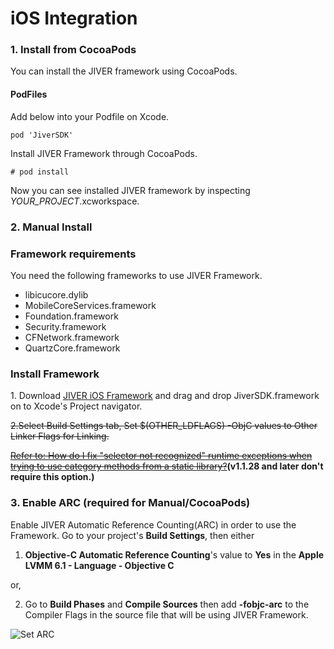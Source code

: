 iOS Integration
=======================
### 1. Install from CocoaPods
You can install the JIVER framework using CocoaPods.

#### PodFiles
Add below into your Podfile on Xcode.
```
pod 'JiverSDK'
```

Install JIVER Framework through CocoaPods.
```
# pod install
```

Now you can see installed JIVER framework by inspecting *YOUR_PROJECT*.xcworkspace.


### 2. Manual Install
### Framework requirements
You need the following frameworks to use JIVER Framework.

* libicucore.dylib
* MobileCoreServices.framework
* Foundation.framework
* Security.framework
* CFNetwork.framework
* QuartzCore.framework

### Install Framework
1\. Download [JIVER iOS Framework](https://github.com/smilefam/jiver-ios-framework) and drag and drop JiverSDK.framework on to Xcode's Project navigator.


~~2\.Select Build Settings tab, Set $(OTHER_LDFLAGS) -ObjC values to Other Linker Flags for Linking.~~

~~[Refer to: How do I fix "selector not recognized" runtime exceptions when trying to use category methods from a static library?](https://developer.apple.com/library/mac/qa/qa1490/_index.html)~~**(v1.1.28 and later don't require this option.)**


### 3. Enable ARC (required for Manual/CocoaPods)
Enable JIVER Automatic Reference Counting(ARC) in order to use the Framework. Go to your project's **Build Settings**, then either

1) **Objective-C Automatic Reference Counting**'s value to **Yes** in the **Apple LVMM 6.1 - Language - Objective C** 

or, 

2) Go to **Build Phases** and **Compile Sources** then add **-fobjc-arc** to the Compiler Flags in the source file that will be using JIVER Framework.

![Set ARC](https://raw.githubusercontent.com/smilefam/jiver-igaw-ios-doc/master/file/jiver-sdk-006.png)
